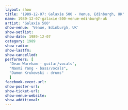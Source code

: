 ```yaml
---
layout: show
title: '1989-12-07: Galaxie 500 - Venue, Edinburgh, UK'
name: 1989-12-07-galaxie-500-venue-edinburgh-uk
artist: 'Galaxie 500'
show-venue: 'Venue, Edinburgh, UK'
show-setlist: 
show-date: 1989-12-07
category: 1989
show-radio: 
show-lastfm: 
show-cancelled: 
performers: [
  "Dean Wareham - guitar/vocals",
  "Naomi Yang - bass/vocals",
  "Damon Krukowski - drums"
  ]
facebook-event-url: 
show-poster-url: 
show-ticket-url: 
show-venue-website: 
show-additional: 
---
```


